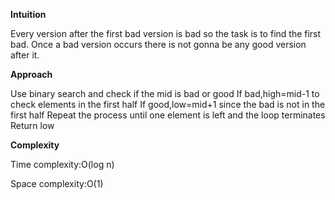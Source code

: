 **Intuition**

Every version after the first bad version is bad so the task is to find the first bad.
Once a bad version occurs there is not gonna be any good version after it.

**Approach**

Use binary search and check if the mid is bad or good
If bad,high=mid-1 to check elements in the first half
If good,low=mid+1 since the bad is not in the first half
Repeat the process until one element is left and the loop terminates
Return low

**Complexity**

Time complexity:O(log n)

Space complexity:O(1)
